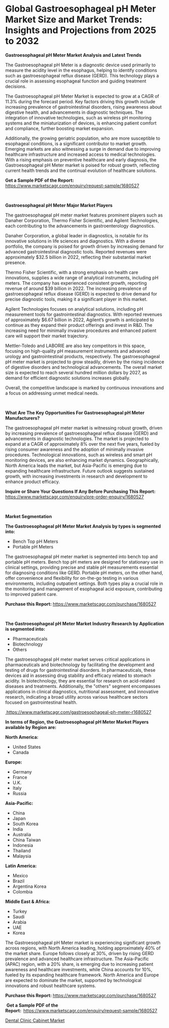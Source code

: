 <p><h1>Global Gastroesophageal pH Meter Market Size and Market Trends: Insights and Projections from 2025 to 2032</h1></p><p><strong>Gastroesophageal pH Meter Market Analysis and Latest Trends</strong></p>
<p><p>The Gastroesophageal pH Meter is a diagnostic device used primarily to measure the acidity level in the esophagus, helping to identify conditions such as gastroesophageal reflux disease (GERD). This technology plays a crucial role in assessing esophageal function and guiding treatment decisions.</p><p>The Gastroesophageal pH Meter Market is expected to grow at a CAGR of 11.3% during the forecast period. Key factors driving this growth include increasing prevalence of gastrointestinal disorders, rising awareness about digestive health, and advancements in diagnostic techniques. The integration of innovative technologies, such as wireless pH monitoring systems and the miniaturization of devices, is enhancing patient comfort and compliance, further boosting market expansion.</p><p>Additionally, the growing geriatric population, who are more susceptible to esophageal conditions, is a significant contributor to market growth. Emerging markets are also witnessing a surge in demand due to improving healthcare infrastructure and increased access to medical technologies. With a rising emphasis on preventive healthcare and early diagnosis, the Gastroesophageal pH Meter market is poised for robust growth, reflecting current health trends and the continual evolution of healthcare solutions.</p></p>
<p><strong>Get a Sample PDF of the Report:&nbsp;</strong> <a href="https://www.marketscagr.com/enquiry/request-sample/1680527?utm_campaign=2480&utm_medium=2&utm_source=Github&utm_content=ia&utm_term=03032025&utm_id=gastroesophageal-ph-meter">https://www.marketscagr.com/enquiry/request-sample/1680527</a></p>
<p>&nbsp;</p>
<p><strong>Gastroesophageal pH Meter Major Market Players</strong></p>
<p><p>The gastroesophageal pH meter market features prominent players such as Danaher Corporation, Thermo Fisher Scientific, and Agilent Technologies, each contributing to the advancements in gastroenterology diagnostics. </p><p>Danaher Corporation, a global leader in diagnostics, is notable for its innovative solutions in life sciences and diagnostics. With a diverse portfolio, the company is poised for growth driven by increasing demand for advanced gastrointestinal diagnostic tools. Reported revenues were approximately $32.5 billion in 2022, reflecting their substantial market presence.</p><p>Thermo Fisher Scientific, with a strong emphasis on health care innovations, supplies a wide range of analytical instruments, including pH meters. The company has experienced consistent growth, reporting revenue of around $39 billion in 2022. The increasing prevalence of gastroesophageal reflux disease (GERD) is expected to drive demand for precise diagnostic tools, making it a significant player in this market.</p><p>Agilent Technologies focuses on analytical solutions, including pH measurement tools for gastrointestinal diagnostics. With reported revenues of approximately $6.67 billion in 2022, Agilent’s growth is anticipated to continue as they expand their product offerings and invest in R&D. The increasing need for minimally invasive procedures and enhanced patient care will support their market trajectory.</p><p>Mettler-Toledo and LABORIE are also key competitors in this space, focusing on high-quality pH measurement instruments and advanced urology and gastrointestinal products, respectively. The gastroesophageal pH meter market is projected to grow steadily, driven by the rising incidence of digestive disorders and technological advancements. The overall market size is expected to reach several hundred million dollars by 2027, as demand for efficient diagnostic solutions increases globally. </p><p>Overall, the competitive landscape is marked by continuous innovations and a focus on addressing unmet medical needs.</p></p>
<p>&nbsp;</p>
<p><strong>What Are The Key Opportunities For Gastroesophageal pH Meter Manufacturers?</strong></p>
<p><p>The gastroesophageal pH meter market is witnessing robust growth, driven by increasing prevalence of gastroesophageal reflux disease (GERD) and advancements in diagnostic technologies. The market is projected to expand at a CAGR of approximately 8% over the next five years, fueled by rising consumer awareness and the adoption of minimally invasive procedures. Technological innovations, such as wireless and smart pH monitoring devices, are also enhancing market dynamics. Geographically, North America leads the market, but Asia-Pacific is emerging due to expanding healthcare infrastructure. Future outlook suggests sustained growth, with increasing investments in research and development to enhance product efficacy.</p></p>
<p><strong>Inquire or Share Your Questions If Any Before Purchasing This Report:</strong> <a href="https://www.marketscagr.com/enquiry/pre-order-enquiry/1680527?utm_campaign=2480&utm_medium=2&utm_source=Github&utm_content=ia&utm_term=03032025&utm_id=gastroesophageal-ph-meter">https://www.marketscagr.com/enquiry/pre-order-enquiry/1680527</a></p>
<p>&nbsp;</p>
<p><strong>Market Segmentation</strong></p>
<p><strong>The Gastroesophageal pH Meter Market Analysis by types is segmented into:</strong></p>
<p><ul><li>Bench Top pH Meters</li><li>Portable pH Meters</li></ul></p>
<p><p>The gastroesophageal pH meter market is segmented into bench top and portable pH meters. Bench top pH meters are designed for stationary use in clinical settings, providing precise and stable pH measurements essential for diagnosing conditions like GERD. Portable pH meters, on the other hand, offer convenience and flexibility for on-the-go testing in various environments, including outpatient settings. Both types play a crucial role in the monitoring and management of esophageal acid exposure, contributing to improved patient care.</p></p>
<p><strong>Purchase this Report:&nbsp;</strong><a href="https://www.marketscagr.com/purchase/1680527?utm_campaign=2480&utm_medium=2&utm_source=Github&utm_content=ia&utm_term=03032025&utm_id=gastroesophageal-ph-meter">https://www.marketscagr.com/purchase/1680527</a></p>
<p>&nbsp;</p>
<p><strong>The Gastroesophageal pH Meter Market Industry Research by Application is segmented into:</strong></p>
<p><ul><li>Pharmaceuticals</li><li>Biotechnology</li><li>Others</li></ul></p>
<p><p>The gastroesophageal pH meter market serves critical applications in pharmaceuticals and biotechnology by facilitating the development and testing of drugs for gastrointestinal disorders. In pharmaceuticals, these devices aid in assessing drug stability and efficacy related to stomach acidity. In biotechnology, they are essential for research on acid-related diseases and treatments. Additionally, the "others" segment encompasses applications in clinical diagnostics, nutritional assessment, and innovative research, indicating a broad utility across various healthcare sectors focused on gastrointestinal health.</p></p>
<p><a href="https://www.marketscagr.com/gastroesophageal-ph-meter-r1680527?utm_campaign=2480&utm_medium=2&utm_source=Github&utm_content=ia&utm_term=03032025&utm_id=gastroesophageal-ph-meter">&nbsp;https://www.marketscagr.com/gastroesophageal-ph-meter-r1680527</a></p>
<p><strong>In terms of Region, the Gastroesophageal pH Meter Market Players available by Region are:</strong></p>
<p>
    <p> <strong> North America: </strong>
        <ul>
            <li>United States</li>
            <li>Canada</li>
        </ul>
        </p> 
    <p> <strong> Europe: </strong>
        <ul>
            <li>Germany</li>
            <li>France</li>
            <li>U.K.</li>
            <li>Italy</li>
            <li>Russia</li>
        </ul>
        </p> 
    <p> <strong> Asia-Pacific: </strong>
        <ul>
            <li>China</li>
            <li>Japan</li>
            <li>South Korea</li>
            <li>India</li>
            <li>Australia</li>
            <li>China Taiwan</li>
            <li>Indonesia</li>
            <li>Thailand</li>
            <li>Malaysia</li>
        </ul>
        </p> 
    <p> <strong> Latin America: </strong>
        <ul>
            <li>Mexico</li>
            <li>Brazil</li>
            <li>Argentina Korea</li>
            <li>Colombia</li>
        </ul>
        </p> 
    <p> <strong> Middle East & Africa: </strong>
        <ul>
            <li>Turkey</li>
            <li>Saudi</li>
            <li>Arabia</li>
            <li>UAE</li>
            <li>Korea</li>
        </ul>
    </p>
    </p>
<p><p>The Gastroesophageal pH Meter market is experiencing significant growth across regions, with North America leading, holding approximately 40% of the market share. Europe follows closely at 30%, driven by rising GERD prevalence and advanced healthcare infrastructure. The Asia-Pacific (APAC) region, with a 20% share, is emerging due to increasing patient awareness and healthcare investments, while China accounts for 10%, fueled by its expanding healthcare framework. North America and Europe are expected to dominate the market, supported by technological innovations and robust healthcare systems.</p></p>
<p><strong>Purchase this Report: </strong><a href="https://www.marketscagr.com/purchase/1680527?utm_campaign=2480&utm_medium=2&utm_source=Github&utm_content=ia&utm_term=03032025&utm_id=gastroesophageal-ph-meter">https://www.marketscagr.com/purchase/1680527</a></p>
<p>&nbsp;<strong>Get a Sample PDF of the Report:&nbsp;&nbsp;</strong><a href="https://www.marketscagr.com/enquiry/request-sample/1680527?utm_campaign=2480&utm_medium=2&utm_source=Github&utm_content=ia&utm_term=03032025&utm_id=gastroesophageal-ph-meter">https://www.marketscagr.com/enquiry/request-sample/1680527</a></p>
<p><strong></strong></p>
<p><p><a href="https://github.com/aiamekar/Market-Research-Report-List-1/blob/main/dental-clinic-cabinet-market.md?utm_campaign=2480&utm_medium=2&utm_source=Github&utm_content=ia&utm_term=03032025&utm_id=gastroesophageal-ph-meter">Dental Clinic Cabinet Market</a></p></p>
